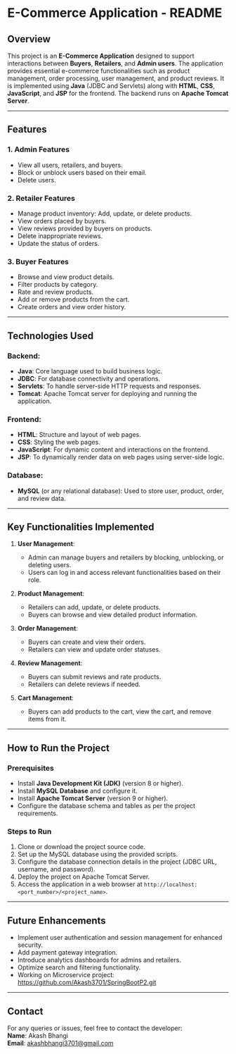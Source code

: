 # E-Commerce Application - README  

## Overview  
This project is an **E-Commerce Application** designed to support interactions between **Buyers**, **Retailers**, and **Admin users**. The application provides essential e-commerce functionalities such as product management, order processing, user management, and product reviews. It is implemented using **Java** (JDBC and Servlets) along with **HTML**, **CSS**, **JavaScript**, and **JSP** for the frontend. The backend runs on **Apache Tomcat Server**.  

---

## Features  

### 1. **Admin Features**  
- View all users, retailers, and buyers.  
- Block or unblock users based on their email.  
- Delete users.  

### 2. **Retailer Features**  
- Manage product inventory: Add, update, or delete products.  
- View orders placed by buyers.  
- View reviews provided by buyers on products.  
- Delete inappropriate reviews.  
- Update the status of orders.  

### 3. **Buyer Features**  
- Browse and view product details.  
- Filter products by category.  
- Rate and review products.  
- Add or remove products from the cart.  
- Create orders and view order history.  

---

## Technologies Used  

### Backend:  
- **Java**: Core language used to build business logic.  
- **JDBC**: For database connectivity and operations.  
- **Servlets**: To handle server-side HTTP requests and responses.  
- **Tomcat**: Apache Tomcat server for deploying and running the application.  

### Frontend:  
- **HTML**: Structure and layout of web pages.  
- **CSS**: Styling the web pages.  
- **JavaScript**: For dynamic content and interactions on the frontend.  
- **JSP**: To dynamically render data on web pages using server-side logic.  

### Database:  
- **MySQL** (or any relational database): Used to store user, product, order, and review data.  

---

## Key Functionalities Implemented  

1. **User Management**:  
   - Admin can manage buyers and retailers by blocking, unblocking, or deleting users.  
   - Users can log in and access relevant functionalities based on their role.  

2. **Product Management**:  
   - Retailers can add, update, or delete products.  
   - Buyers can browse and view detailed product information.  

3. **Order Management**:  
   - Buyers can create and view their orders.  
   - Retailers can view and update order statuses.  

4. **Review Management**:  
   - Buyers can submit reviews and rate products.  
   - Retailers can delete reviews if needed.  

5. **Cart Management**:  
   - Buyers can add products to the cart, view the cart, and remove items from it.  

---

## How to Run the Project  

### Prerequisites  
- Install **Java Development Kit (JDK)** (version 8 or higher).  
- Install **MySQL Database** and configure it.  
- Install **Apache Tomcat Server** (version 9 or higher).  
- Configure the database schema and tables as per the project requirements.  

### Steps to Run  
1. Clone or download the project source code.  
2. Set up the MySQL database using the provided scripts.  
3. Configure the database connection details in the project (JDBC URL, username, and password).  
4. Deploy the project on Apache Tomcat Server.  
5. Access the application in a web browser at `http://localhost:<port_number>/<project_name>`.  

---

## Future Enhancements  
- Implement user authentication and session management for enhanced security.  
- Add payment gateway integration.  
- Introduce analytics dashboards for admins and retailers.  
- Optimize search and filtering functionality.
- Working on Microservice project: https://github.com/Akash3701/SpringBootP2.git 

---

## Contact  
For any queries or issues, feel free to contact the developer:  
**Name**: Akash Bhangi  
**Email**: akashbhangi3701@gmail.com
